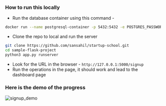 ### How to run this locally

- Run the database container using this command -

```sh
docker run --name postgresql-container -p 5432:5432 -e POSTGRES_PASSWORD=postgres -d postgres
```

- Clone the repo to local and run the server

```sh
git clone https://github.com/sansahil/startup-school.git
cd sample-flask-project
python3 app.py runserver
```

- Look for the URL in the browser - `http://127.0.0.1:5000/signup`
- Run the operations in the page, it should work and lead to the dashboard page

### Here is the demo of the progress

![signup_demo](https://github.com/user-attachments/assets/9e5e1915-38e0-4553-89ac-49d8ac59a2aa)

